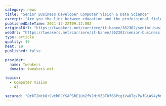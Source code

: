 ```yaml
---
category: news
title: "Senior Business Developer Computer Vision & Data Science"
excerpt: "Are you the link between education and the professional fields? As a passionate and experienced Computer Vision & Data Science expert, NHL Stenden offers you a unique opportunity: you can use your ..."
publishedDateTime: 2021-12-22T09:32:00Z
originalUrl: "https://tweakers.net/carriere/it-banen/362302/senior-business-developer-computer-vision-en-data-science-leeuwarden-nhl-stenden-hogeschool"
webUrl: "https://tweakers.net/carriere/it-banen/362302/senior-business-developer-computer-vision-en-data-science-leeuwarden-nhl-stenden-hogeschool"
type: article
quality: 19
heat: 19
published: false

provider:
  name: Tweakers
  domain: tweakers.net

topics:
  - Computer Vision
  - AI

secured: "QrkT2Nck8+CvthRCYSAPShE1Un2fVJMjVZ8T0f66PcgiVwDTg/PwfGiA94yhmVz5WVLxBhgexwQEaD1zVzGu63mlvzgRRNkPs9mpVQudy9eYsFIpSiYV7CYVYdOuVTPMnalbIN8+UX5IKIZnTzk3TAXKyIMhHxuIEBTz4HV584wpBgT3WC/fkfqsQLOT2Eg2NX3fP34fwziPTL/2IAyV2rG3hXvRugGffZC8s5gidJZDaTvUWZvCaw72Jd2WB1Rsf4HnMBSM5hrxf2ld3eQAaGhtNhZjySCBpjdc0AX/rJ5wn28vsg8GtO3RN4zKNonaIVg363EPklnUYJ3yqAe8D+7v+Wx6o3DzUBQZlSdJn6U=;Is5SNjUExAm4w0D9411TRA=="
---
```



